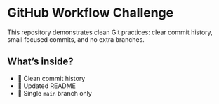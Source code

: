 # GitHub Workflow Challenge

This repository demonstrates clean Git practices: clear commit history, small focused commits, and no extra branches.

## What’s inside?

- 🧼 Clean commit history
- 📄 Updated README
- 🔀 Single `main` branch only
